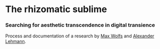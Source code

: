 # The rhizomatic sublime
### Searching for aesthetic transcendence in digital transience
Process and documentation of a research by [Max Wolfs](https://github.com/maxwolfs) and [Alexander Lehmann](https://github.com/bsplt).